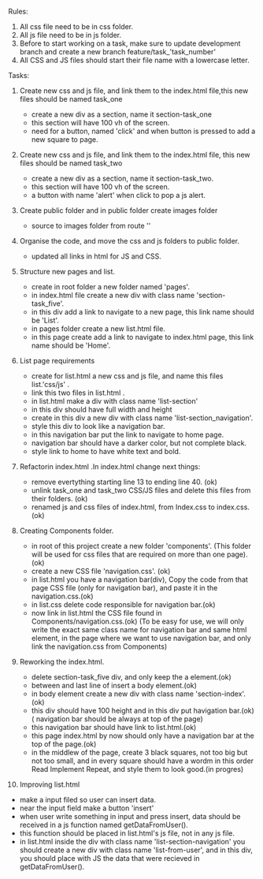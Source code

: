 Rules:

1. All css file need to be in css folder.
2. All js file need to be in js folder.
3. Before to start working on a task, make sure to update development branch and create a new branch feature/task\_'task_number'
4. All CSS and JS files should start their file name with a lowercase letter.

Tasks:

1. Create new css and js file, and link them to the index.html file,this new files should be named task_one

   - create a new div as a section, name it section-task_one
   - this section will have 100 vh of the screen.
   - need for a button, named 'click' and when button is pressed to add a new square to page.

2. Create new css and js file, and link them to the index.html file, this new files should be named task_two

   - create a new div as a section, name it section-task_two.
   - this section will have 100 vh of the screen.
   - a button with name 'alert' when click to pop a js alert.

3. Create public folder and in public folder create images folder

   - source to images folder from route ''

4. Organise the code, and move the css and js folders to public folder.

   - updated all links in html for JS and CSS.

5. Structure new pages and list.

   - create in root folder a new folder named 'pages'.
   - in index.html file create a new div with class name 'section-task_five'.
   - in this div add a link to navigate to a new page, this link name should be 'List'.
   - in pages folder create a new list.html file.
   - in this page create add a link to navigate to index.html page, this link name should be 'Home'.

6. List page requirements

   - create for list.html a new css and js file, and name this files list.'css/js' .
   - link this two files in list.html .
   - in list.html make a div with class name 'list-section'
   - in this div should have full width and height
   - create in this div a new div with class name 'list-section_navigation'.
   - style this div to look like a navigation bar.
   - in this navigation bar put the link to navigate to home page.
   - navigation bar should have a darker color, but not complete black.
   - style link to home to have white text and bold.

7. Refactorin index.html
   .In index.html change next things:

   - remove evertything starting line 13 to ending line 40. (ok)
   - unlink task_one and task_two CSS/JS files and delete this files from their folders. (ok)
   - renamed js and css files of index.html, from Index.css to index.css. (ok)

8. Creating Components folder.

   - in root of this project create a new folder 'components'.
     (This folder will be used for css files that are required on more than one page). (ok)
   - create a new CSS file 'navigation.css'. (ok)
   - in list.html you have a navigation bar(div), Copy the code from that page CSS file (only for navigation bar), and paste it in the navigation.css.(ok)
   - in list.css delete code responsible for navigation bar.(ok)
   - now link in list.html the CSS file found in Components/navigation.css.(ok)
     (To be easy for use, we will only write the exact same class name for navigation bar and same html element, in the page where we want to use navigation bar, and only link the navigation.css from Components)

9. Reworking the index.html.

   - delete section-task_five div, and only keep the a element.(ok)
   - between </head> and last line of </html> insert a body element.(ok)
   - in body element create a new div with class name 'section-index'.(ok)
   - this div should have 100 height and in this div put havigation bar.(ok)
     ( navigation bar should be always at top of the page)
   - this navigation bar should have link to list.html.(ok)
   - this page index.html by now should only have a navigation bar at the top of the page.(ok)
   - in the middlew of the page, create 3 black squares, not too big but not too small, and in every square should have a wordm in this order
     Read Implement Repeat, and style them to look good.(in progres)

10. Improving list.html

- make a input filed so user can insert data.
- near the input field make a button 'insert'
- when user write something in input and press insert, data should be received in a js function named getDataFromUser().
- this function should be placed in list.html's js file, not in any js file.
- in list.html inside the div with class name 'list-section-navigation' you should create a new div with class name 'list-from-user', and in this div, you should place with JS the data that were recieved in getDataFromUser().
